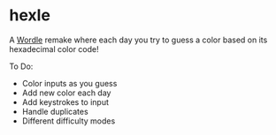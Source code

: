 # hexle

A [Wordle](https://www.nytimes.com/games/wordle/index.html) remake where each day you try to guess a color based on its hexadecimal color code! 

To Do:
- Color inputs as you guess
- Add new color each day
- Add keystrokes to input
- Handle duplicates
- Different difficulty modes 
